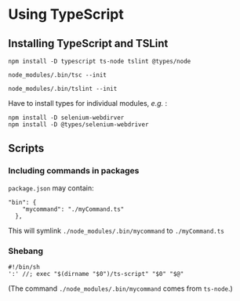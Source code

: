 # Using TypeScript

## Installing TypeScript and TSLint

    npm install -D typescript ts-node tslint @types/node

    node_modules/.bin/tsc --init

    node_modules/.bin/tslint --init

Have to install types for individual modules, _e.g._ :

    npm install -D selenium-webdirver
    npm install -D @types/selenium-webdriver

## Scripts

### Including commands in packages

`package.json` may contain:

    "bin": {
        "mycommand": "./myCommand.ts"
      },

This will symlink `./node_modules/.bin/mycommand` to `./myCommand.ts`

### Shebang

    #!/bin/sh
    ':' //; exec "$(dirname "$0")/ts-script" "$0" "$@"


(The command `./node_modules/.bin/mycommand` comes from `ts-node`.)
